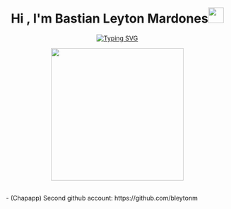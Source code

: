 
<h1 align="center"><b>Hi , I'm Bastian Leyton Mardones</b><img src="https://i.giphy.com/lGBeeSvVQA7xME62Df.webp" width="35"></h1>
<!--  -->
<p align="center">
  <a href="https://git.io/typing-svg"><img src="https://readme-typing-svg.herokuapp.com?font=Fira+Code&pause=1000&center=true&vCenter=true&width=435&lines=Software+Engineer;Cybersecurity+Enthusiast;Full+Stack+Developer" alt="Typing SVG" /></a>

<p align="center">
  <picture><img src = "https://media.giphy.com/media/v1.Y2lkPTc5MGI3NjExOGh3eHdyaGl1azhicjliZWxsNmNiZXkzaXBxMmJ5ZXB1cTFtbWg4NyZlcD12MV9naWZzX3NlYXJjaCZjdD1n/xUA7b8VnHVOMeTawFO/giphy.gif" width = 300px></picture> 
</p>
<br>
- (Chapapp) Second github account: https://github.com/bleytonm
